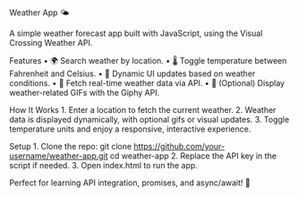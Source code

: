 Weather App 🌤️

A simple weather forecast app built with JavaScript, using the Visual Crossing Weather API.

Features
	•	🌍 Search weather by location.
	•	🌡️ Toggle temperature between Fahrenheit and Celsius.
	•	🎨 Dynamic UI updates based on weather conditions.
	•	📡 Fetch real-time weather data via API.
	•	🎥 (Optional) Display weather-related GIFs with the Giphy API.

How It Works
	1.	Enter a location to fetch the current weather.
	2.	Weather data is displayed dynamically, with optional gifs or visual updates.
	3.	Toggle temperature units and enjoy a responsive, interactive experience.

Setup
	1.	Clone the repo:
    git clone https://github.com/your-username/weather-app.git
    cd weather-app
    	2.	Replace the API key in the script if needed.
	3.	Open index.html to run the app.

Perfect for learning API integration, promises, and async/await! 🚀
